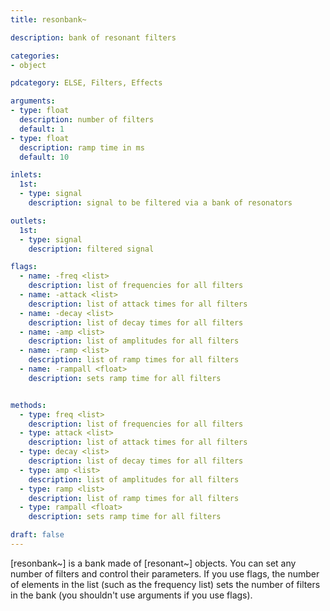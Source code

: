 ```yaml
---
title: resonbank~

description: bank of resonant filters

categories:
- object

pdcategory: ELSE, Filters, Effects

arguments:
- type: float
  description: number of filters
  default: 1
- type: float
  description: ramp time in ms
  default: 10

inlets:
  1st:
  - type: signal
    description: signal to be filtered via a bank of resonators

outlets:
  1st:
  - type: signal
    description: filtered signal

flags:
  - name: -freq <list>
    description: list of frequencies for all filters
  - name: -attack <list>
    description: list of attack times for all filters
  - name: -decay <list>
    description: list of decay times for all filters
  - name: -amp <list>
    description: list of amplitudes for all filters
  - name: -ramp <list>
    description: list of ramp times for all filters
  - name: -rampall <float>
    description: sets ramp time for all filters


methods: 
  - type: freq <list>
    description: list of frequencies for all filters
  - type: attack <list>
    description: list of attack times for all filters
  - type: decay <list>
    description: list of decay times for all filters
  - type: amp <list>
    description: list of amplitudes for all filters
  - type: ramp <list>
    description: list of ramp times for all filters
  - type: rampall <float>
    description: sets ramp time for all filters

draft: false
---
```


[resonbank~] is a bank made of [resonant~] objects. You can set any number of filters and control their parameters. If you use flags, the number of elements in the list (such as the frequency list) sets the number of filters in the bank (you shouldn't use arguments if you use flags).
